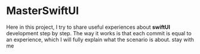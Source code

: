 # MasterSwiftUI

Here in this project, I try to share useful experiences about **swiftUI** development step by step. The way it works is that each commit is equal to an experience, which I will fully explain what the scenario is about. stay with me
